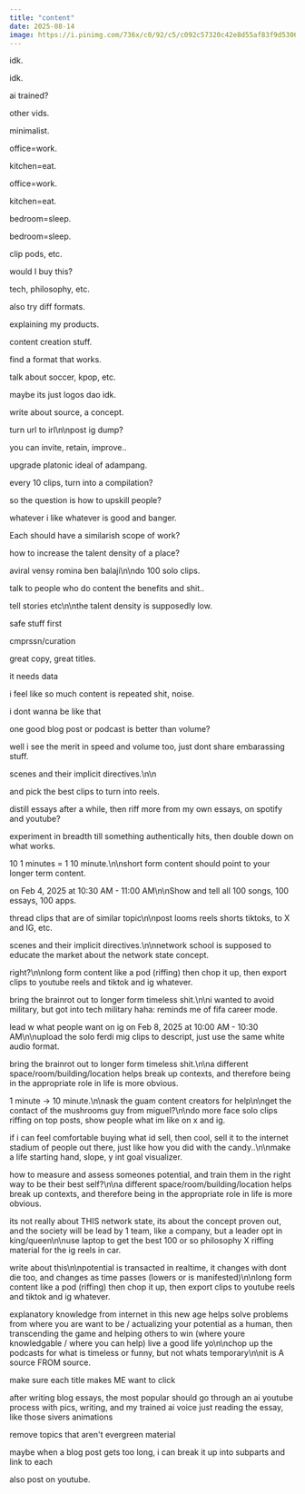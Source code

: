 ```yaml
---
title: "content"
date: 2025-08-14
image: https://i.pinimg.com/736x/c0/92/c5/c092c57320c42e8d55af83f9d5306314.jpg
---
```


idk.

idk.

ai trained?

other vids.

minimalist.

office=work.

kitchen=eat.

office=work.

kitchen=eat.

bedroom=sleep.

bedroom=sleep.

clip pods, etc.

would I buy this?

tech, philosophy, etc.

also try diff formats.

explaining my products.

content creation stuff.

find a format that works.

talk about soccer, kpop, etc.

maybe its just logos dao idk.

write about source, a concept.

turn url to irl\n\npost ig dump?

you can invite, retain, improve..

upgrade platonic ideal of adampang.

every 10 clips, turn into a compilation?

so the question is how to upskill people?

whatever i like whatever is good and banger.

Each should have a similarish scope of work?

how to increase the talent density of a place?

aviral vensy romina ben balaji\n\ndo 100 solo clips.

talk to people who do content the benefits and shit..

tell stories etc\n\nthe talent density is supposedly low.

safe stuff first

cmprssn/curation

great copy, great titles.

it needs data

i feel like so much content is repeated shit, noise.

i dont wanna be like that

one good blog post or podcast is better than volume?

well i see the merit in speed and volume too, just dont share embarassing stuff.

scenes and their implicit directives.\n\n

and pick the best clips to turn into reels.

distill essays after a while, then riff more from my own essays, on spotify and youtube?

experiment in breadth till something authentically hits, then double down on what works.

10 1 minutes = 1 10 minute.\n\nshort form content should point to your longer term content.

on Feb 4, 2025 at 10:30 AM - 11:00 AM\n\nShow and tell all 100 songs, 100 essays, 100 apps.

thread clips that are of similar topic\n\npost looms reels shorts tiktoks, to X and IG, etc.

scenes and their implicit directives.\n\nnetwork school is supposed to educate the market about the network state concept.

right?\n\nlong form content like a pod (riffing) then chop it up, then export clips to youtube reels and tiktok and ig whatever.

bring the brainrot out to longer form timeless shit.\n\ni wanted to avoid military, but got into tech military haha: reminds me of fifa career mode.

lead w what people want on ig on Feb 8, 2025 at 10:00 AM - 10:30 AM\n\nupload the solo ferdi mig clips to descript, just use the same white audio format.

bring the brainrot out to longer form timeless shit.\n\na different space/room/building/location helps break up contexts, and therefore being in the appropriate role in life is more obvious.

1 minute -> 10 minute.\n\nask the guam content creators for help\n\nget the contact of the mushrooms guy from miguel?\n\ndo more face solo clips riffing on top posts, show people what im like on x and ig.

if i can feel comfortable buying what id sell, then cool, sell it to the internet stadium of people out there, just like how you did with the candy..\n\nmake a life starting hand, slope, y int goal visualizer.

how to measure and assess someones potential, and train them in the right way to be their best self?\n\na different space/room/building/location helps break up contexts, and therefore being in the appropriate role in life is more obvious.

its not really about THIS network state, its about the concept proven out, and the society will be lead by 1 team, like a company, but a leader opt in king/queen\n\nuse laptop to get the best 100 or so philosophy X riffing material for the ig reels in car.

write about this\n\npotential is transacted in realtime, it changes with dont die too, and changes as time passes (lowers or is manifested)\n\nlong form content like a pod (riffing) then chop it up, then export clips to youtube reels and tiktok and ig whatever.

explanatory knowledge from internet in this new age helps solve problems from where you are want to be / actualizing your potential as a human, then transcending the game and helping others to win (where youre knowledgable / where you can help) live a good life yo\n\nchop up the podcasts for what is timeless or funny, but not whats temporary\n\nit is A source FROM source.

make sure each title makes ME want to click

after writing blog essays, the most popular should go through an ai youtube process with pics, writing, and my trained ai voice just reading the essay, like those sivers animations

remove topics that aren't evergreen material

maybe when a blog post gets too long, i can break it up into subparts and link to each

also post on youtube.
